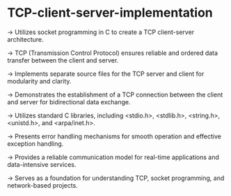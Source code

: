 # TCP-client-server-implementation

-> Utilizes socket programming in C to create a TCP client-server architecture.

-> TCP (Transmission Control Protocol) ensures reliable and ordered data transfer between the client and server.

-> Implements separate source files for the TCP server and client for modularity and clarity.

-> Demonstrates the establishment of a TCP connection between the client and server for bidirectional data exchange.

-> Utilizes standard C libraries, including <stdio.h>, <stdlib.h>, <string.h>, <unistd.h>, and <arpa/inet.h>.

-> Presents error handling mechanisms for smooth operation and effective exception handling.

-> Provides a reliable communication model for real-time applications and data-intensive services.

-> Serves as a foundation for understanding TCP, socket programming, and network-based projects.
